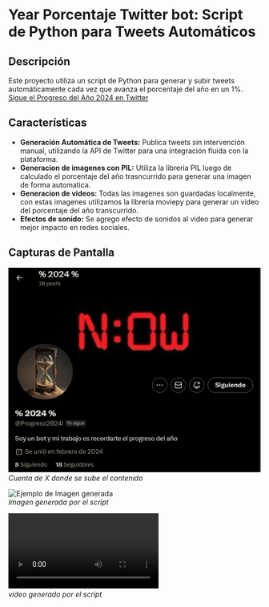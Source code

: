 # Year Porcentaje Twitter bot: Script de Python para Tweets Automáticos 

## Descripción
Este proyecto utiliza un script de Python para generar y subir tweets automáticamente cada vez que avanza el porcentaje del año en un 1%.
<br>
[Sigue el Progreso del Año 2024 en Twitter](https://x.com/Progreso2024)

## Características
- **Generación Automática de Tweets:** Publica tweets sin intervención manual, utilizando la API de Twitter para una integración fluida con la plataforma.
- **Generacion de imagenes con PIL:** Utiliza  la libreria PIL luego de calculado el porcentaje del año trasncurrido para generar una imagen de forma automatica.
- **Generacion de videos:** Todas las imagenes son guardadas localmente, con estas imagenes utilizamos la libreria moviepy para generar un video del porcentaje del año transcurrido.
- **Efectos de sonido:** Se agrego efecto de sonidos al video para generar mejor impacto en redes sociales.


## Capturas de Pantalla
![Cuenta de X](https://github.com/AlanJimenez353/YearPorcetageTwitterBot/blob/master/Resources/gitResources/Account.png)
<br>
*Cuenta de X donde se sube el contenido*

![Ejemplo de Imagen generada](https://github.com/AlanJimenez353/YearPorcetageTwitterBot/blob/master/Resources/gitResources\barra_de_carga_50.png)
<br>
*Imagen generada por el script*


![Ejemplo de Video Generado](https://github.com/AlanJimenez353/YearPorcetageTwitterBot/blob/master/Resources/gitResources\video_porcentaje.mp4)
<br>
*video generado por el script*

